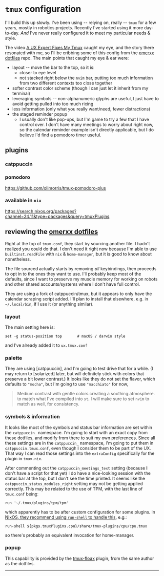 # `tmux` configuration

I'll build this up slowly.
I've been using -- relying on, really -- `tmux` for a few years, mostly in robotics projects.
Recently I've started using it more day-to-day.
*And* I've never really configured it to meet my particular needs & style.

The video [A UX Expert Fixes My Tmux][yt-dot-ux] caught my eye,
and the story there resonated with me,
so I'll be cribbing some of this config from the [omerxx dotfiles][gh-omerxx-dotfiles] repo.
The main points that caught my eye & ear were:

- layout -- move the bar to the top, so it is:
  - closer to eye level
  - not stacked right below the `nvim` bar, putting too much information from two different contexts too close together
- softer contrast color scheme (though I can just let it inherit from my terminal)
- leveraging symbols -- non-alphanumeric glyphs are useful, I just have to avoid getting pulled into too much ricing
- less information (only what you really want/need, fewer distractions)
- the staged reminder popup
  - I usually don't like pop-ups, but I'm game to try a few that I have control over. I don't have many meetings to worry about right now, so the calendar reminder example isn't directly applicable, but I do believe I'd find a pomodoro timer useful.

## plugins

### catppuccin



### pomodoro

https://github.com/olimorris/tmux-pomodoro-plus

### available in `nix`

https://search.nixos.org/packages?channel=24.11&type=packages&query=tmuxPlugins

## reviewing the [omerxx dotfiles][gh-omerxx-dotfiles]

Right at the top of `tmux.conf`, they start by sourcing another file.
I hadn't realized you could do that.
I don't need it right now because I'm able to use `builtinst.readFile` with `nix` & `home-manager`,
but it is good to know about nonetheless.

The file sourced actually starts by removing *all* keybindings,
then proceeds to opt in to the ones they want to use.
I'll probably keep most of the defaults, since I want to preserve my muscle memory
for working on robots and other shared accounts/systems where I don't have full control.

They are using a fork of catppuccin/tmux, but it appears to only have the calendar scraping script added.
I'll plan to install that elsewhere, e.g. in `~/.local/bin`, if I use it (or anything similar).
### layout

The main setting here is:
```
set -g status-position top       # macOS / darwin style
```
and I've already added it to `ux.tmux.conf`

### palette
They are using [catppuccin], and I'm going to test drive that for a while.
(I may return to [solarized] later, but will definitely stick with colors that preserve a bit lower contrast.)
It looks like they do not set the flavor, which defaults to `"mocha"`,
but I'm going to use `"macchiato"` for now,
> Medium contrast with gentle colors creating a soothing atmosphere.
to match what I've compiled into `st`.
I will make sure to set `nvim` to match as well, for consistency.

### symbols & information
It looks like most of the symbols and status bar information are set within the `catppuccin_` namespace.
I'm going to start with an exact copy from these dotfiles, and modify from there to suit my own preferences.
Since all these settings are in the `catppuccin_` namespace, I'm going to put them in `catppuccin.tmux.conf`, even though I consider them to be part of the UX. That way I can read those settings into the `extraConfig` specifically for the plugin in `tmux.nix`.

After commenting out the `catppuccin_meetings_text` setting (because I don't have a script for that yet)
I do have a nice-looking session with the status bar at the top,
but I don't see the time printed.
It seems like the `catppuccin_status_modules_right` setting may not be getting applied correctly.
This may be related to the use of TPM, with the last line of `tmux.conf` being:
```
run '~/.tmux/plugins/tpm/tpm'
```
which apparently has to be after custom configuration for some plugins.
In [NixOS, they recommend using `run-shell` to handle this][nixos-tmux-plugins], e.g.:
```
run-shell ${pkgs.tmuxPlugins.cpu}/share/tmux-plugins/cpu/cpu.tmux
```
so there's probably an equivalent invocation for home-manager.


### popup
This capability is provided by the [tmux-floax][gh-tmux-floax] plugin, from the same author as the dotfiles.


_____________
[yt-dot-ux]: https://youtu.be/_hnuEdrM-a0
[gh-omerxx-dotfiles]: https://github.com/omerxx/dotfiles/blob/master/tmux/tmux.conf
[gh-tmux-floax]: https://github.com/omerxx/tmux-floax
[nixos-tmux-plugins]: https://nixos.wiki/wiki/Tmux#Using_Plugins
